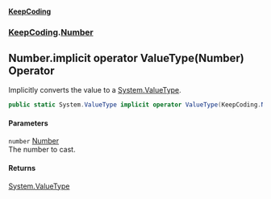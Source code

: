 #### [KeepCoding](index.md 'index')
### [KeepCoding](KeepCoding.md 'KeepCoding').[Number](Number.md 'KeepCoding.Number')
## Number.implicit operator ValueType(Number) Operator
Implicitly converts the value to a [System.ValueType](https://docs.microsoft.com/en-us/dotnet/api/System.ValueType 'System.ValueType').  
```csharp
public static System.ValueType implicit operator ValueType(KeepCoding.Number number);
```
#### Parameters
<a name='KeepCoding_Number_op_ImplicitSystem_ValueType(KeepCoding_Number)_number'></a>
`number` [Number](Number.md 'KeepCoding.Number')  
The number to cast.
  
#### Returns
[System.ValueType](https://docs.microsoft.com/en-us/dotnet/api/System.ValueType 'System.ValueType')  

